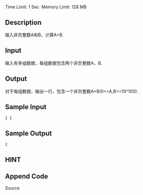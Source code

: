 # 
Time Limit: 1 Sec  Memory Limit: 128 MB


## Description


输入非负整数A和B，计算A+B.


## Input


输入有多组数据，每组数据包含两个非负整数A、B.


## Output


对于每组数据，输出一行，包含一个非负整数A+B(0<=A,B<=10^100).


## Sample Input
```
1 1

```
## Sample Output
```
2

```

## HINT


## Append Code
Source